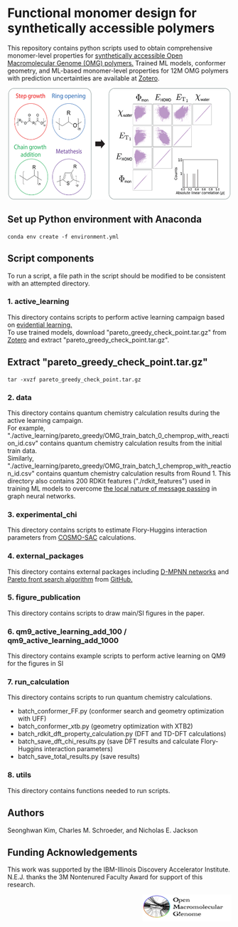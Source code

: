 # Functional monomer design for synthetically accessible polymers

This repository contains python scripts used to obtain comprehensive monomer-level properties for [synthetically accessible Open Macromolecular Genome (OMG) polymers.](https://pubs.acs.org/doi/10.1021/acspolymersau.3c00003) 
Trained ML models, conformer geometry, and ML-based monomer-level properties for 12M OMG polymers with prediction 
uncertainties are available at [Zotero](TODO).

<p align="center">
<img src="https://github.com/TheJacksonLab/OMG_PhysicalProperties/blob/main/figure_publication/TOC.png" width="500" height="250">
</p>

## Set up Python environment with Anaconda 
```
conda env create -f environment.yml
```

## Script components
To run a script, a file path in the script should be modified to be consistent with an attempted directory.

### 1. active_learning
This directory contains scripts to perform active learning campaign based on [evidential learning.](https://proceedings.neurips.cc/paper/2020/hash/aab085461de182608ee9f607f3f7d18f-Abstract.html)  
To use trained models, download "pareto_greedy_check_point.tar.gz" from [Zotero](TODO) and extract "pareto_greedy_check_point.tar.gz".

## Extract "pareto_greedy_check_point.tar.gz"
```
tar -xvzf pareto_greedy_check_point.tar.gz
```

### 2. data
This directory contains quantum chemistry calculation results during the active learning campaign.  
For example, "./active_learning/pareto_greedy/OMG_train_batch_0_chemprop_with_reaction_id.csv" contains quantum chemistry calculation results from the initial train data.  
Similarly, "./active_learning/pareto_greedy/OMG_train_batch_1_chemprop_with_reaction_id.csv" contains quantum chemistry calculation results from Round 1.
This directory also contains 200 RDKit features ("./rdkit_features") used in training ML models to overcome [the local nature of message passing](https://pubs.acs.org/doi/10.1021/acs.jcim.9b00237) in graph neural networks.

### 3. experimental_chi
This directory contains scripts to estimate Flory-Huggins interaction parameters from [COSMO-SAC](https://pubs.acs.org/doi/10.1021/ie001047w) calculations.

### 4. external_packages
This directory contains external packages including [D-MPNN networks](https://pubs.acs.org/doi/10.1021/acscentsci.1c00546) and [Pareto front search algorithm](https://link.springer.com/chapter/10.1007/978-3-319-10762-2_52) from [GitHub.](https://github.com/KernelA/nds-py)

### 5. figure_publication 
This directory contains scripts to draw main/SI figures in the paper.

### 6. qm9_active_learning_add_100 / qm9_active_learning_add_1000
This directory contains example scripts to perform active learning on QM9 for the figures in SI

### 7. run_calculation
This directory contains scripts to run quantum chemistry calculations.
  - batch_conformer_FF.py (conformer search and geometry optimization with UFF)
  - batch_conformer_xtb.py (geometry optimization with XTB2)
  - batch_rdkit_dft_property_calculation.py (DFT and TD-DFT calculations)
  - batch_save_dft_chi_results.py (save DFT results and calculate Flory-Huggins interaction parameters)
  - batch_save_total_results.py  (save results)

### 8. utils
This directory contains functions needed to run scripts. 

## Authors
Seonghwan Kim, Charles M. Schroeder, and Nicholas E. Jackson

## Funding Acknowledgements
This work was supported by the IBM-Illinois Discovery Accelerator Institute. N.E.J. thanks the 3M Nontenured Faculty Award for support of this research.  

<p align="right">
<img src="https://github.com/TheJacksonLab/OMG_PhysicalProperties/blob/main/figure_publication/OMG.png" width="200" height="60"> 
</p>